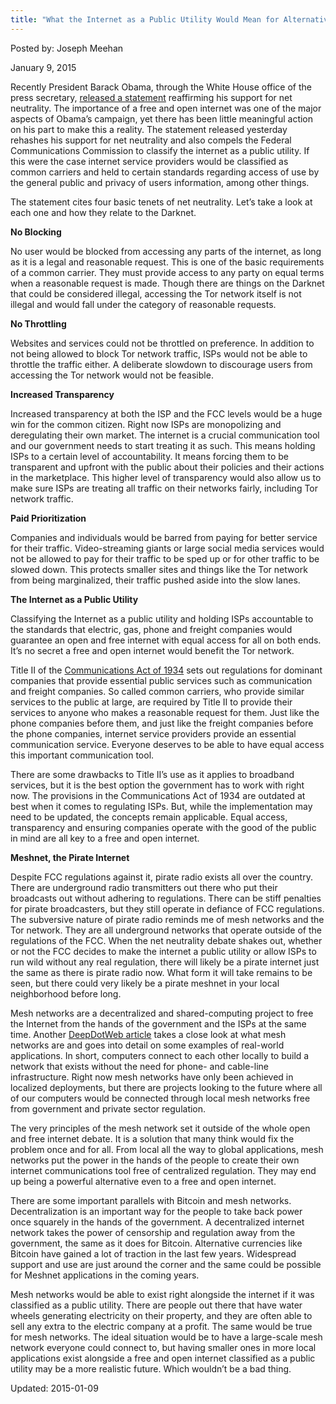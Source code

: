 ```yaml
---
title: "What the Internet as a Public Utility Would Mean for Alternative Networks"
---
```


Posted by: Joseph Meehan 

<span>January 9, 2015</span>
    
<p>Recently President Barack Obama, through the White House office of the press secretary, <a href="http://www.whitehouse.gov/the-press-office/2014/11/10/statement-president-net-neutrality">released a statement</a> reaffirming his support for net neutrality. The importance of a free and open internet was one of the major aspects of Obama’s campaign, yet there has been little meaningful action on his part to make this a reality. The statement released yesterday rehashes his support for net neutrality and also compels the Federal Communications Commission to classify the internet as a public utility. If this were the case internet service providers would be classified as common carriers and held to certain standards regarding access of use by the general public and privacy of users information, among other things.</p>
<p>The statement cites four basic tenets of net neutrality. Let’s take a look at each one and how they relate to the Darknet.</p>
<p><strong>No Blocking </strong></p>
<p>No user would be blocked from accessing any parts of the internet, as long as it is a legal and reasonable request. This is one of the basic requirements of a common carrier. They must provide access to any party on equal terms when a reasonable request is made. Though there are things on the Darknet that could be considered illegal, accessing the Tor network itself is not illegal and would fall under the category of reasonable requests.</p>
<p><strong>No Throttling</strong></p>
<p>Websites and services could not be throttled on preference. In addition to not being allowed to block Tor network traffic, ISPs would not be able to throttle the traffic either. A deliberate slowdown to discourage users from accessing the Tor network would not be feasible.</p>
<p><strong>Increased Transparency </strong></p>
<p>Increased transparency at both the ISP and the FCC levels would be a huge win for the common citizen. Right now ISPs are monopolizing and deregulating their own market. The internet is a crucial communication tool and our government needs to start treating it as such. This means holding ISPs to a certain level of accountability. It means forcing them to be transparent and upfront with the public about their policies and their actions in the marketplace. This higher level of transparency would also allow us to make sure ISPs are treating all traffic on their networks fairly, including Tor network traffic.</p>
<p><strong>Paid Prioritization</strong></p>
<p>Companies and individuals would be barred from paying for better service for their traffic. Video-streaming giants or large social media services would not be allowed to pay for their traffic to be sped up or for other traffic to be slowed down. This protects smaller sites and things like the Tor network from being marginalized, their traffic pushed aside into the slow lanes.</p>
<p><strong>The Internet as a Public Utility</strong></p>
<p>Classifying the Internet as a public utility and holding ISPs accountable to the standards that electric, gas, phone and freight companies would guarantee an open and free internet with equal access for all on both ends. It’s no secret a free and open internet would benefit the Tor network.</p>
<p>Title II of the <a href="http://transition.fcc.gov/Reports/1934new.pdf">Communications Act of 1934</a> sets out regulations for dominant companies that provide essential public services such as communication and freight companies. So called common carriers, who provide similar services to the public at large, are required by Title II to provide their services to anyone who makes a reasonable request for them. Just like the phone companies before them, and just like the freight companies before the phone companies, internet service providers provide an essential communication service. Everyone deserves to be able to have equal access this important communication tool.</p>
<p>There are some drawbacks to Title II’s use as it applies to broadband services, but it is the best option the government has to work with right now. The provisions in the Communications Act of 1934 are outdated at best when it comes to regulating ISPs. But, while the implementation may need to be updated, the concepts remain applicable. Equal access, transparency and ensuring companies operate with the good of the public in mind are all key to a free and open internet.</p>
<p><strong>Meshnet, the Pirate Internet</strong></p>
<p>Despite FCC regulations against it, pirate radio exists all over the country. There are underground radio transmitters out there who put their broadcasts out without adhering to regulations. There can be stiff penalties for pirate broadcasters, but they still operate in defiance of FCC regulations. The subversive nature of pirate radio reminds me of mesh networks and the Tor network. They are all underground networks that operate outside of the regulations of the FCC. When the net neutrality debate shakes out, whether or not the FCC decides to make the internet a public utility or allow ISPs to run wild without any real regulation, there will likely be a pirate internet just the same as there is pirate radio now. What form it will take remains to be seen, but there could very likely be a pirate meshnet in your local neighborhood before long.</p>
<p>Mesh networks are a decentralized and shared-computing project to free the Internet from the hands of the government and the ISPs at the same time. Another <a href="https://g-i-r.github.io/deepdotweb/2014/11/04/decentralized-resistant-alternative-internet/">DeepDotWeb article</a> takes a close look at what mesh networks are and goes into detail on some examples of real-world applications. In short, computers connect to each other locally to build a network that exists without the need for phone- and cable-line infrastructure. Right now mesh networks have only been achieved in localized deployments, but there are projects looking to the future where all of our computers would be connected through local mesh networks free from government and private sector regulation.</p>
<p>The very principles of the mesh network set it outside of the whole open and free internet debate. It is a solution that many think would fix the problem once and for all. From local all the way to global applications, mesh networks put the power in the hands of the people to create their own internet communications tool free of centralized regulation. They may end up being a powerful alternative even to a free and open internet.</p>
<p>There are some important parallels with Bitcoin and mesh networks. Decentralization is an important way for the people to take back power once squarely in the hands of the government. A decentralized internet network takes the power of censorship and regulation away from the government, the same as it does for Bitcoin. Alternative currencies like Bitcoin have gained a lot of traction in the last few years. Widespread support and use are just around the corner and the same could be possible for Meshnet applications in the coming years.</p>
<p>Mesh networks would be able to exist right alongside the internet if it was classified as a public utility. There are people out there that have water wheels generating electricity on their property, and they are often able to sell any extra to the electric company at a profit. The same would be true for mesh networks. The ideal situation would be to have a large-scale mesh network everyone could connect to, but having smaller ones in more local applications exist alongside a free and open internet classified as a public utility may be a more realistic future. Which wouldn’t be a bad thing.</p>

Updated: 2015-01-09
    
